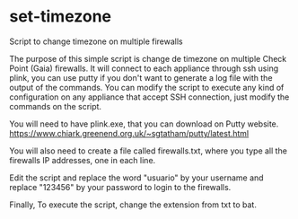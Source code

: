 # set-timezone
Script to change timezone on multiple firewalls

The purpose of this simple script is change de timezone on multiple Check Point (Gaia) firewalls.
It will connect to each appliance through ssh using plink, you can use putty if you don't want to generate a log file with the output of the commands.
You can modify the script to execute any kind of configuration on any appliance that accept SSH connection, just modify the commands on the script.

You will need to have plink.exe, that you can download on Putty website.
https://www.chiark.greenend.org.uk/~sgtatham/putty/latest.html

You will also need to create a file called firewalls.txt, where you type all the firewalls IP addresses, one in each line.

Edit the script and replace the word "usuario" by your username and replace "123456" by your password to login to the firewalls.

Finally, To execute the script, change the extension from txt to bat.


